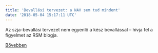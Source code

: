 ```yaml
---
title: 'Bevallási tervezet: a NAV sem tud mindent'
date: '2018-05-04 15:17:11 UTC'
---
```


Az szja-bevallási tervezet nem egyenlő a kész bevallással – hívja fel a figyelmet az RSM blogja.


[Bővebben](https://ift.tt/2IkuCKG)
